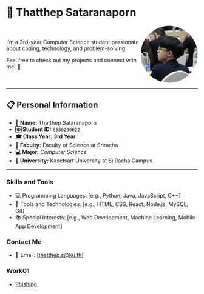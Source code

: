 # 🌟 Thatthep Sataranaporn  

<div style="display: flex; align-items: center; justify-content: space-between;">
  <div>
    <p>I’m a 3rd-year Computer Science student passionate about coding, technology, and problem-solving.</p>
    <p>Feel free to check out my projects and connect with me! 🚀</p>
  </div>
  <img src="img/image.jpeg" alt="Profile Picture" style="border-radius: 50%; width: 150px;">
</div>

---

## 📋 Personal Information  
- **👤 Name:** Thatthep Sataranaporn  
- **🆔 Student ID:** `6530200622`  
- **🎓 Class Year:** **3rd Year**  
- **🔬 Faculty:** Faculty of Science at Sriracha  
- **💻 Major:** *Computer Science* 
- **🏫 University:** Kasetsart University at Si Racha Campus

---

### Skills and Tools
- 💻 Programming Languages: [e.g., Python, Java, JavaScript, C++]
- 🔧 Tools and Technologies: [e.g., HTML, CSS, React, Node.js, MySQL, Git]
- 📚 Special Interests: [e.g., Web Development, Machine Learning, Mobile App Development]

### Contact Me
- 📧 Email: [thatthep.s@ku.th]

### Work01
- [Phishing](phishing)